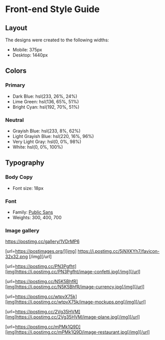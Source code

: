 # Front-end Style Guide

## Layout

The designs were created to the following widths:

- Mobile: 375px
- Desktop: 1440px

## Colors

### Primary

- Dark Blue: hsl(233, 26%, 24%)
- Lime Green: hsl(136, 65%, 51%)
- Bright Cyan: hsl(192, 70%, 51%)

### Neutral

- Grayish Blue: hsl(233, 8%, 62%)
- Light Grayish Blue: hsl(220, 16%, 96%)
- Very Light Gray: hsl(0, 0%, 98%)
- White: hsl(0, 0%, 100%)

## Typography

### Body Copy

- Font size: 18px

### Font

- Family: [Public Sans](https://fonts.google.com/specimen/Public+Sans)
- Weights: 300, 400, 700

### Image gallery

https://postimg.cc/gallery/1VDrMP6

[url=https://postimages.org/][img]
https://i.postimg.cc/5jNXKYh7/favicon-32x32.png
[/img][/url]

[url=https://postimg.cc/PN3Pgfht][img]https://i.postimg.cc/PN3Pgfht/image-confetti.jpg[/img][/url]

[url=https://postimg.cc/N5K5BhfR][img]https://i.postimg.cc/N5K5BhfR/image-currency.jpg[/img][/url]

[url=https://postimg.cc/wtpvX75k][img]https://i.postimg.cc/wtpvX75k/image-mockups.png[/img][/url]

[url=https://postimg.cc/2Vg35HVM][img]https://i.postimg.cc/2Vg35HVM/image-plane.jpg[/img][/url]

[url=https://postimg.cc/mPMk1Q9D][img]https://i.postimg.cc/mPMk1Q9D/image-restaurant.jpg[/img][/url]
